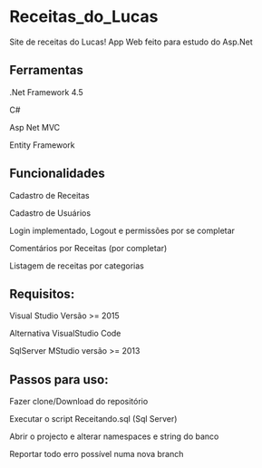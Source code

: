 # Receitas_do_Lucas
Site de receitas do Lucas!
App Web feito para estudo do Asp.Net

## Ferramentas
<p>.Net Framework 4.5</p>
<p>C#</p>
<p>Asp Net MVC</p>
<p>Entity Framework</p>

## Funcionalidades
<p>Cadastro de Receitas</p>
<p>Cadastro de Usuários</p>
<p>Login implementado, Logout e permissões por se completar</p>
<p>Comentários por Receitas (por completar)</p>
<p>Listagem de receitas por categorias</p>

## Requisitos:
<p>Visual Studio Versão >= 2015 </p>
<p>Alternativa VisualStudio Code</p>
<p>SqlServer MStudio versão >= 2013</p>

## Passos para uso:
<p>Fazer clone/Download do repositório</p>
<p>Executar o script Receitando.sql (Sql Server)</p>
<p>Abrir o projecto e alterar namespaces e string do banco</p>
<p>Reportar todo erro possível numa nova branch</p>
